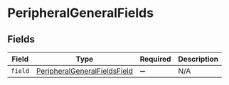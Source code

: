# PeripheralGeneralFields


## Fields

| Field                                                                               | Type                                                                                | Required                                                                            | Description                                                                         |
| ----------------------------------------------------------------------------------- | ----------------------------------------------------------------------------------- | ----------------------------------------------------------------------------------- | ----------------------------------------------------------------------------------- |
| `field`                                                                             | [PeripheralGeneralFieldsField](../../models/shared/peripheralgeneralfieldsfield.md) | :heavy_minus_sign:                                                                  | N/A                                                                                 |